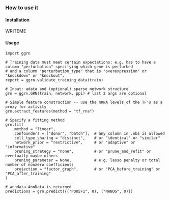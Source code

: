 ### How to use it

#### Installation

WRITEME

#### Usage

    import ggrn

    # Training data must meet certain expectations: e.g. has to have a column "perturbation" specifying which gene is perturbed
    # and a column "perturbation_type" that is "overexpression" or "knockdown" or "knockout".
    report = ggrn.validate_training_data(train) 
    
    # Input: adata and (optional) sparse network structure
    grn = ggrn.GRN(train, network, ppi) # last 2 args are optional
    
    # Simple feature construction -- use the mRNA levels of the TF's as a proxy for activity
    grn.extract_features(method = "tf_rna")

    # Specify a fitting method
    grn.fit(
        method = "linear", 
        confounders = ["donor", "batch"],  # any column in .obs is allowed
        cell_type_sharing = "distinct",    # or "identical" or "similar"
        network_prior = "restrictive",     # or "adaptive" or "informative"
        pruning_strategy = "none",         # or "prune_and_refit" or eventually maybe others
        pruning_parameter = None,          # e.g. lasso penalty or total number of nonzero coefficients
        projection = "factor_graph",       # or "PCA_before_training" or "PCA_after_training"
    )

    # anndata.AnnData is returned
    predictions = grn.predict({("POU5F1", 0), ("NANOG", 0)})

